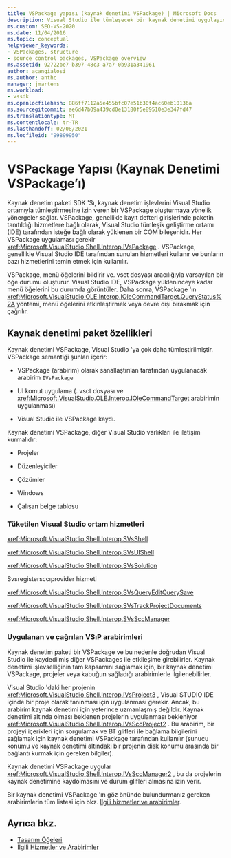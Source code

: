 ```yaml
---
title: VSPackage yapısı (kaynak denetimi VSPackage) | Microsoft Docs
description: Visual Studio ile tümleşecek bir kaynak denetimi uygulayıcısı ile VSPackage için yönergeler sağlayan kaynak denetim paketi SDK 'Sı hakkında bilgi edinin.
ms.custom: SEO-VS-2020
ms.date: 11/04/2016
ms.topic: conceptual
helpviewer_keywords:
- VSPackages, structure
- source control packages, VSPackage overview
ms.assetid: 92722be7-b397-48c3-a7a7-0b931a341961
author: acangialosi
ms.author: anthc
manager: jmartens
ms.workload:
- vssdk
ms.openlocfilehash: 886ff7112a5e455bfc07e51b30f4ac60eb10136a
ms.sourcegitcommit: ae6d47b09a439cd0e13180f5e89510e3e347fd47
ms.translationtype: MT
ms.contentlocale: tr-TR
ms.lasthandoff: 02/08/2021
ms.locfileid: "99899950"
---
```

# <a name="vspackage-structure-source-control-vspackage"></a>VSPackage Yapısı (Kaynak Denetimi VSPackage’ı)

Kaynak denetim paketi SDK 'Sı, kaynak denetim işlevlerini Visual Studio ortamıyla tümleştirmesine izin veren bir VSPackage oluşturmaya yönelik yönergeler sağlar. VSPackage, genellikle kayıt defteri girişlerinde paketin tanıtıldığı hizmetlere bağlı olarak, Visual Studio tümleşik geliştirme ortamı (IDE) tarafından isteğe bağlı olarak yüklenen bir COM bileşenidir. Her VSPackage uygulaması gerekir <xref:Microsoft.VisualStudio.Shell.Interop.IVsPackage> . VSPackage, genellikle Visual Studio IDE tarafından sunulan hizmetleri kullanır ve bunların bazı hizmetlerini temin etmek için kullanılır.

VSPackage, menü öğelerini bildirir ve. vsct dosyası aracılığıyla varsayılan bir öğe durumu oluşturur. Visual Studio IDE, VSPackage yükleninceye kadar menü öğelerini bu durumda görüntüler. Daha sonra, VSPackage 'ın <xref:Microsoft.VisualStudio.OLE.Interop.IOleCommandTarget.QueryStatus%2A> yöntemi, menü öğelerini etkinleştirmek veya devre dışı bırakmak için çağrılır.

## <a name="source-control-package-characteristics"></a>Kaynak denetimi paket özellikleri

Kaynak denetimi VSPackage, Visual Studio 'ya çok daha tümleştirilmiştir. VSPackage semantiği şunları içerir:

- VSPackage (arabirim) olarak sanallaştırılan tarafından uygulanacak arabirim `IVsPackage`

- UI komut uygulama (. vsct dosyası ve <xref:Microsoft.VisualStudio.OLE.Interop.IOleCommandTarget> arabirimin uygulanması)

- Visual Studio ile VSPackage kaydı.

Kaynak denetimi VSPackage, diğer Visual Studio varlıkları ile iletişim kurmalıdır:

- Projeler

- Düzenleyiciler

- Çözümler

- Windows

- Çalışan belge tablosu

### <a name="visual-studio-environment-services-that-may-be-consumed"></a>Tüketilen Visual Studio ortam hizmetleri

<xref:Microsoft.VisualStudio.Shell.Interop.SVsShell>

<xref:Microsoft.VisualStudio.Shell.Interop.SVsUIShell>

<xref:Microsoft.VisualStudio.Shell.Interop.SVsSolution>

Svsregistersccıprovider hizmeti

<xref:Microsoft.VisualStudio.Shell.Interop.SVsQueryEditQuerySave>

<xref:Microsoft.VisualStudio.Shell.Interop.SVsTrackProjectDocuments>

<xref:Microsoft.VisualStudio.Shell.Interop.SVsSccManager>

### <a name="vsip-interfaces-implemented-and-called"></a>Uygulanan ve çağrılan VSıP arabirimleri

Kaynak denetim paketi bir VSPackage ve bu nedenle doğrudan Visual Studio ile kaydedilmiş diğer VSPackages ile etkileşime girebilirler. Kaynak denetimi işlevselliğinin tam kapsamını sağlamak için, bir kaynak denetimi VSPackage, projeler veya kabuğun sağladığı arabirimlerle ilgilenebilirler.

Visual Studio 'daki her projenin <xref:Microsoft.VisualStudio.Shell.Interop.IVsProject3> , Visual STUDIO IDE içinde bir proje olarak tanınması için uygulanması gerekir. Ancak, bu arabirim kaynak denetimi için yeterince uzmanlaşmış değildir. Kaynak denetimi altında olması beklenen projelerin uygulanması bekleniyor <xref:Microsoft.VisualStudio.Shell.Interop.IVsSccProject2> . Bu arabirim, bir projeyi içerikleri için sorgulamak ve BT glifleri ile bağlama bilgilerini sağlamak için kaynak denetimi VSPackage tarafından kullanılır (sunucu konumu ve kaynak denetimi altındaki bir projenin disk konumu arasında bir bağlantı kurmak için gereken bilgiler).

Kaynak denetimi VSPackage uygular <xref:Microsoft.VisualStudio.Shell.Interop.IVsSccManager2> , bu da projelerin kaynak denetimine kaydolmasını ve durum glifleri almasına izin verir.

Bir kaynak denetimi VSPackage 'ın göz önünde bulundurmanız gereken arabirimlerin tüm listesi için bkz. [Ilgili hizmetler ve arabirimler](../../extensibility/internals/related-services-and-interfaces-source-control-vspackage.md).

## <a name="see-also"></a>Ayrıca bkz.

- [Tasarım Öğeleri](../../extensibility/internals/source-control-vspackage-design-elements.md)
- [İlgili Hizmetler ve Arabirimler](../../extensibility/internals/related-services-and-interfaces-source-control-vspackage.md)
